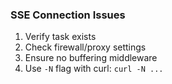 ### SSE Connection Issues

1. Verify task exists
2. Check firewall/proxy settings
3. Ensure no buffering middleware
4. Use `-N` flag with curl: `curl -N ...`
